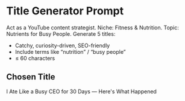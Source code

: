 # Title Generator Prompt
Act as a YouTube content strategist.
Niche: Fitness & Nutrition. Topic: Nutrients for Busy People.
Generate 5 titles:
- Catchy, curiosity-driven, SEO-friendly
- Include terms like “nutrition” / “busy people”
- ≤ 60 characters

## Chosen Title
I Ate Like a Busy CEO for 30 Days — Here's What Happened

